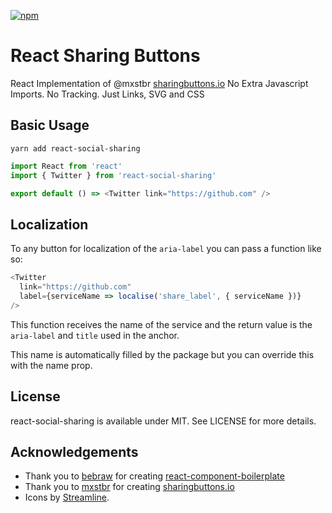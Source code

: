 [![npm](https://img.shields.io/npm/v/react-social-sharing.svg)](https://www.npmjs.com/package/react-social-sharing)

# React Sharing Buttons

React Implementation of @mxstbr [sharingbuttons.io](http://sharingbuttons.io/) No Extra Javascript Imports. No Tracking. Just Links, SVG and CSS

## Basic Usage

```
yarn add react-social-sharing
```

```js
import React from 'react'
import { Twitter } from 'react-social-sharing'

export default () => <Twitter link="https://github.com" />
```

## Localization

To any button for localization of the `aria-label` you can pass a function like so:

```js
<Twitter
  link="https://github.com"
  label={serviceName => localise('share_label', { serviceName })}
/>
```

This function receives the name of the service and the return value is the `aria-label` and `title` used in the anchor.

This name is automatically filled by the package but you can override this with the name prop.

## License

react-social-sharing is available under MIT. See LICENSE for more details.

## Acknowledgements

- Thank you to [bebraw](https://github.com/bebraw) for creating [react-component-boilerplate](https://github.com/survivejs/react-component-boilerplate)
- Thank you to [mxstbr](https://github.com/mxstbr) for creating [sharingbuttons.io](https://github.com/mxstbr/sharingbuttons.io)
- Icons by [Streamline](http://streamlineicons.com/).

